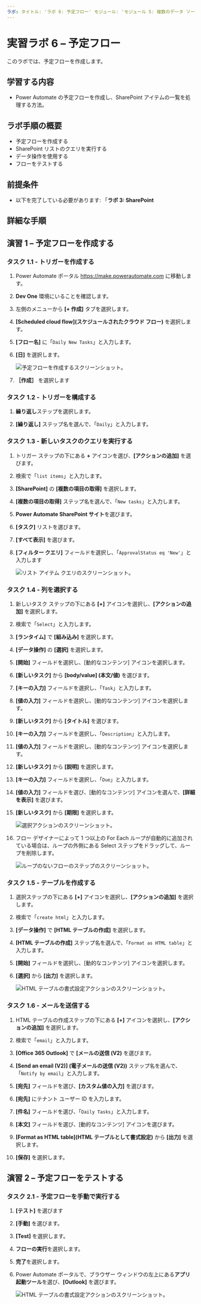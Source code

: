 ```yaml
---
ラボ: タイトル: 'ラボ 6: 予定フロー' モジュール: 'モジュール 5: 複数のデータ ソースにまたがる Power Automate の緊密な統合'
---
```


# 実習ラボ 6 – 予定フロー

このラボでは、予定フローを作成します。

## 学習する内容

- Power Automate の予定フローを作成し、SharePoint アイテムの一覧を処理する方法。

## ラボ手順の概要

- 予定フローを作成する
- SharePoint リストのクエリを実行する
- データ操作を使用する
- フローをテストする
  
## 前提条件

- 以下を完了している必要があります: 「**ラボ 3: SharePoint**

## 詳細な手順

## 演習 1 – 予定フローを作成する

### タスク 1.1 - トリガーを作成する

1. Power Automate ポータル <https://make.powerautomate.com> に移動します。

1. **Dev One** 環境にいることを確認します。

1. 左側のメニューから **[+ 作成]** タブを選択します。

1. **[Scheduled cloud flow](スケジュールされたクラウド フロー)** を選択します。

1. **[フロー名]** に「`Daily New Tasks`」と入力します。

1. **[日]** を選択します。

    ![予定フローを作成するスクリーンショット。](../media/build-scheduled-flow.png)

1. **［作成］** を選択します

### タスク 1.2 - トリガーを構成する

1. **繰り返し**ステップを選択します。

1. **[繰り返し]** ステップ名を選んで、「`Daily`」と入力します。

### タスク 1.3 - 新しいタスクのクエリを実行する

1. トリガー ステップの下にある **+** アイコンを選び、**[アクションの追加]** を選びます。

1. 検索で「`list items`」と入力します。

1. **[SharePoint]** の **[複数の項目の取得]** を選択します。

1. **[複数の項目の取得]** ステップ名を選んで、「`New tasks`」と入力します。

1. **Power Automate SharePoint サイト**を選びます。

1. **[タスク]** リストを選びます。

1. **[すべて表示]** を選びます。

1. **[フィルター クエリ]** フィールドを選択し、「`ApprovalStatus eq 'New'`」と入力します

    ![リスト アイテム クエリのスクリーンショット。](../media/list-items.png)

### タスク 1.4 - 列を選択する

1. 新しいタスク ステップの下にある **[+]** アイコンを選択し、**[アクションの追加]** を選択します。

1. 検索で「`Select`」と入力します。

1. **[ランタイム]** で **[組み込み]** を選択します。

1. **[データ操作]** の **[選択]** を選択します。

1. **[開始]** フィールドを選択し、[動的なコンテンツ] アイコンを選択します。

1. **[新しいタスク]** から **[body/value] (本文/値)** を選びます。

1. **[キーの入力]** フィールドを選択し、「`Task`」と入力します。

1. **[値の入力]** フィールドを選択し、[動的なコンテンツ] アイコンを選択します。

1. **[新しいタスク]** から **[タイトル]** を選びます。

1. **[キーの入力]** フィールドを選択し、「`Description`」と入力します。

1. **[値の入力]** フィールドを選択し、[動的なコンテンツ] アイコンを選択します。

1. **[新しいタスク]** から **[説明]** を選択します。

1. **[キーの入力]** フィールドを選択し、「`Due`」と入力します。

1. **[値の入力]** フィールドを選び、[動的なコンテンツ] アイコンを選んで、**[詳細を表示]** を選びます。

1. **[新しいタスク]** から **[期限]** を選択します。

    ![選択アクションのスクリーンショット。](../media/select-action.png)

1. フロー デザイナーによって 1 つ以上の For Each ループが自動的に追加されている場合は、ループの外側にある Select ステップをドラッグして、ループを削除します。

    ![ループのないフローのステップのスクリーンショット。](../media/flow-without-loops.png)

### タスク 1.5 - テーブルを作成する

1. 選択ステップの下にある **[+]** アイコンを選択し、**[アクションの追加]** を選択します。

1. 検索で「`create html`」と入力します。

1. **[データ操作]** で **[HTML テーブルの作成]** を選択します。

1. **[HTML テーブルの作成]** ステップ名を選んで、「`Format as HTML table`」と入力します。

1. **[開始]** フィールドを選択し、[動的なコンテンツ] アイコンを選択します。

1. **[選択]** から **[出力]** を選択します。

    ![HTML テーブルの書式設定アクションのスクリーンショット。](../media/format-html-action.png)

### タスク 1.6 - メールを送信する

1. HTML テーブルの作成ステップの下にある **[+]** アイコンを選択し、**[アクションの追加]** を選択します。

1. 検索で「`email`」と入力します。

1. **[Office 365 Outlook]** で **[メールの送信 (V2)** を選びます。

1. **[Send an email (V2)] (電子メールの送信 (V2))** ステップ名を選んで、「`Notify by email`」と入力します。

1. **[宛先]** フィールドを選び、**[カスタム値の入力]** を選びます。

1. **[宛先]** にテナント ユーザー ID を入力します。

1. **[件名]** フィールドを選び、「`Daily Tasks`」と入力します。

1. **[本文]** フィールドを選び、[動的なコンテンツ] アイコンを選びます。

1. **[Format as HTML table]\(HTML テーブルとして書式設定\)** から **[出力]** を選択します。

1. **[保存]** を選択します。

## 演習 2 – 予定フローをテストする

### タスク 2.1 - 予定フローを手動で実行する

1. **[テスト]** を選びます

1. **[手動]** を選びます。

1. **[Test]** を選択します。

1. **フローの実行**を選択します。

1. **完了**を選択します。

1. Power Automate ポータルで、ブラウザー ウィンドウの左上にある**アプリ起動ツール**を選び、**[Outlook]** を選びます。

    ![HTML テーブルの書式設定アクションのスクリーンショット。](../media/daily-tasks-email.png)
